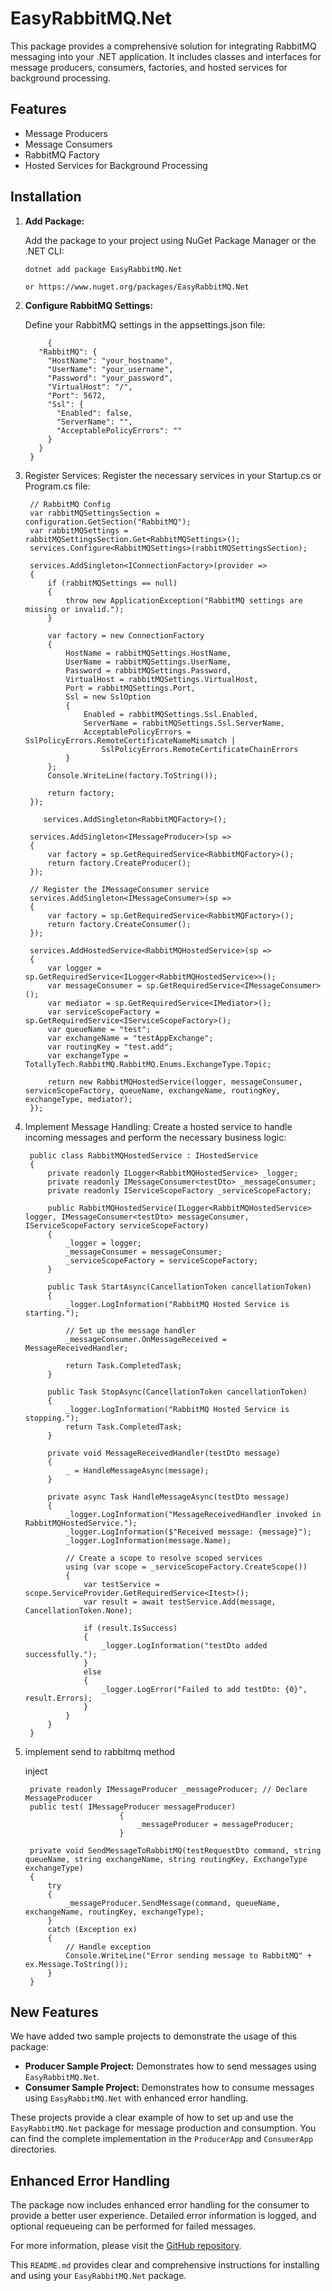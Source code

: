 # EasyRabbitMQ.Net

This package provides a comprehensive solution for integrating RabbitMQ messaging into your .NET application. It includes classes and interfaces for message producers, consumers, factories, and hosted services for background processing.

## Features

- Message Producers
- Message Consumers
- RabbitMQ Factory
- Hosted Services for Background Processing

## Installation

1. **Add Package:**
      
	Add the package to your project using NuGet Package Manager or the .NET CLI:

       dotnet add package EasyRabbitMQ.Net

       or https://www.nuget.org/packages/EasyRabbitMQ.Net



3. **Configure RabbitMQ Settings:**

	Define your RabbitMQ settings in the appsettings.json file:

	        {
          "RabbitMQ": {
            "HostName": "your_hostname",
            "UserName": "your_username",
            "Password": "your_password",
            "VirtualHost": "/",
            "Port": 5672,
            "Ssl": {
              "Enabled": false,
              "ServerName": "",
              "AcceptablePolicyErrors": ""
            }
          }
        }

4. Register Services:
Register the necessary services in your Startup.cs or Program.cs file:

        // RabbitMQ Config
        var rabbitMQSettingsSection = configuration.GetSection("RabbitMQ");
        var rabbitMQSettings = rabbitMQSettingsSection.Get<RabbitMQSettings>();
        services.Configure<RabbitMQSettings>(rabbitMQSettingsSection);

        services.AddSingleton<IConnectionFactory>(provider =>
        {
            if (rabbitMQSettings == null)
            {
                throw new ApplicationException("RabbitMQ settings are missing or invalid.");
            }

            var factory = new ConnectionFactory
            {
                HostName = rabbitMQSettings.HostName,
                UserName = rabbitMQSettings.UserName,
                Password = rabbitMQSettings.Password,
                VirtualHost = rabbitMQSettings.VirtualHost,
                Port = rabbitMQSettings.Port,
                Ssl = new SslOption
                {
                    Enabled = rabbitMQSettings.Ssl.Enabled,
                    ServerName = rabbitMQSettings.Ssl.ServerName,
                    AcceptablePolicyErrors = SslPolicyErrors.RemoteCertificateNameMismatch |
                        SslPolicyErrors.RemoteCertificateChainErrors
                }
            };
            Console.WriteLine(factory.ToString());

            return factory;
        });

           services.AddSingleton<RabbitMQFactory>();

        services.AddSingleton<IMessageProducer>(sp =>
        {
            var factory = sp.GetRequiredService<RabbitMQFactory>();
            return factory.CreateProducer();
        });

        // Register the IMessageConsumer service
        services.AddSingleton<IMessageConsumer>(sp =>
        {
            var factory = sp.GetRequiredService<RabbitMQFactory>();
            return factory.CreateConsumer();
        });

        services.AddHostedService<RabbitMQHostedService>(sp =>
        {
            var logger = sp.GetRequiredService<ILogger<RabbitMQHostedService>>();
            var messageConsumer = sp.GetRequiredService<IMessageConsumer>();
            var mediator = sp.GetRequiredService<IMediator>();
            var serviceScopeFactory = sp.GetRequiredService<IServiceScopeFactory>();
            var queueName = "test";
            var exchangeName = "testAppExchange";
            var routingKey = "test.add";
            var exchangeType = TotallyTech.RabbitMQ.RabbitMQ.Enums.ExchangeType.Topic;

            return new RabbitMQHostedService(logger, messageConsumer, serviceScopeFactory, queueName, exchangeName, routingKey, exchangeType, mediator);
        });

5. Implement Message Handling:
Create a hosted service to handle incoming messages and perform the necessary business logic:

        public class RabbitMQHostedService : IHostedService
        {
            private readonly ILogger<RabbitMQHostedService> _logger;
            private readonly IMessageConsumer<testDto> _messageConsumer;
            private readonly IServiceScopeFactory _serviceScopeFactory;

            public RabbitMQHostedService(ILogger<RabbitMQHostedService> logger, IMessageConsumer<testDto> messageConsumer, IServiceScopeFactory serviceScopeFactory)
            {
                _logger = logger;
                _messageConsumer = messageConsumer;
                _serviceScopeFactory = serviceScopeFactory;
            }

            public Task StartAsync(CancellationToken cancellationToken)
            {
                _logger.LogInformation("RabbitMQ Hosted Service is starting.");

                // Set up the message handler
                _messageConsumer.OnMessageReceived = MessageReceivedHandler;

                return Task.CompletedTask;
            }

            public Task StopAsync(CancellationToken cancellationToken)
            {
                _logger.LogInformation("RabbitMQ Hosted Service is stopping.");
                return Task.CompletedTask;
            }

            private void MessageReceivedHandler(testDto message)
            {
                _ = HandleMessageAsync(message);
            }

            private async Task HandleMessageAsync(testDto message)
            {
                _logger.LogInformation("MessageReceivedHandler invoked in RabbitMQHostedService.");
                _logger.LogInformation($"Received message: {message}");
                _logger.LogInformation(message.Name);

                // Create a scope to resolve scoped services
                using (var scope = _serviceScopeFactory.CreateScope())
                {
                    var testService = scope.ServiceProvider.GetRequiredService<Itest>();
                    var result = await testService.Add(message, CancellationToken.None);

                    if (result.IsSuccess)
                    {
                        _logger.LogInformation("testDto added successfully.");
                    }
                    else
                    {
                        _logger.LogError("Failed to add testDto: {0}", result.Errors);
                    }
                }
            }
        }

6. implement send to rabbitmq method

    inject    
         private readonly IMessageProducer _messageProducer; // Declare MessageProducer
        public test( IMessageProducer messageProducer)
                            {
                                _messageProducer = messageProducer;
                            }

        private void SendMessageToRabbitMQ(testRequestDto command, string queueName, string exchangeName, string routingKey, ExchangeType exchangeType)
        {
            try
            {
                _messageProducer.SendMessage(command, queueName, exchangeName, routingKey, exchangeType);
            }
            catch (Exception ex)
            {
                // Handle exception
                Console.WriteLine("Error sending message to RabbitMQ" + ex.Message.ToString());
            }
        }
        

## New Features

We have added two sample projects to demonstrate the usage of this package:

- **Producer Sample Project:** Demonstrates how to send messages using `EasyRabbitMQ.Net`.
- **Consumer Sample Project:** Demonstrates how to consume messages using `EasyRabbitMQ.Net` with enhanced error handling.

These projects provide a clear example of how to set up and use the `EasyRabbitMQ.Net` package for message production and consumption. You can find the complete implementation in the `ProducerApp` and `ConsumerApp` directories.

## Enhanced Error Handling

The package now includes enhanced error handling for the consumer to provide a better user experience. Detailed error information is logged, and optional requeueing can be performed for failed messages.

For more information, please visit the [GitHub repository](https://github.com/Alifarkhondepey/EasyRabbitMQ).


This `README.md` provides clear and comprehensive instructions for installing and using your `EasyRabbitMQ.Net` package.
